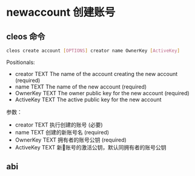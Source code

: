 # newaccount 创建账号

## cleos 命令

```bash
cleos create account [OPTIONS] creator name OwnerKey [ActiveKey]
```

Positionals:
  - creator TEXT                The name of the account creating the new account (required)
  - name TEXT                   The name of the new account (required)
  - OwnerKey TEXT               The owner public key for the new account (required)
  - ActiveKey TEXT              The active public key for the new account

参数：
  - creator TEXT                执行创建的账号 (必要)
  - name TEXT                   创建的新账号名 (required)
  - OwnerKey TEXT               拥有者的账号公钥 (required)
  - ActiveKey TEXT              新账号的激活公钥，默认同拥有者的账号公钥

## abi
